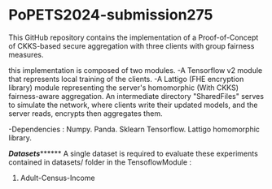 # PoPETS2024-submission275

This GitHub repository contains the implementation of a Proof-of-Concept of CKKS-based secure aggregation with three clients with group fairness measures.

this implementation is composed of two modules.
             -A Tensorflow v2 module that represents local training of the clients.
             -A Lattigo (FHE encryption library) module representing the server's homomorphic (With CKKS) fairness-aware aggregation.
     An intermediate directory "SharedFiles" serves to simulate the network, where clients write their updated models, and the server reads, encrypts then aggregates them.  

-Dependencies :
       Numpy.
       Panda.
       Sklearn
       Tensorflow.
       Lattigo homomorphic library.
       



*****************Datasets***********************
A single dataset is required to evaluate these experiments contained in datasets/ folder in the TensoflowModule : 
1) Adult-Census-Income



       
